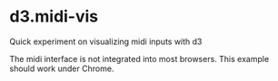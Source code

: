 # d3.midi-vis
Quick experiment on visualizing midi inputs with d3

The midi interface is not integrated into most browsers.
This example should work under Chrome.